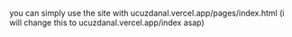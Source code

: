 you can simply use the site with ucuzdanal.vercel.app/pages/index.html (i will change this to ucuzdanal.vercel.app/index asap)
